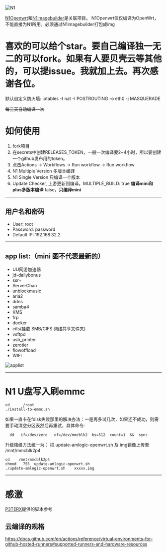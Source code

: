 ![N1](https://github.com/mingxiaoyu/N1Openwrt/workflows/N1/badge.svg)

[N1Openwrt](https://github.com/mingxiaoyu/N1Openwrt)和[N1imagebuilder](https://github.com/mingxiaoyu/N1imagebuilder)是关联项目。
N1Openwrt仅仅编译为OpenWrt，不能直接为N1所用。必须通过N1imagebuilder打包成img

# 喜欢的可以给个star。要自己编译独一无二的可以fork。如果有人要贝壳云等其他的，可以提issue。我就加上去。再次感谢各位。

默认自定义防火墙: iptables -t nat -I POSTROUTING -o eth0 -j MASQUERADE

~~每三天自动编译一次~~

# 如何使用
1. fork项目
2. 在secrets中创建RELEASES_TOKEN，一般一次编译要2~4小时，所以要创建一个github发布用的token。
3. 点击Actions -> Workflows -> Run workflow -> Run workflow 
4. N1 Multiple Version 多版本编译
5. N1 Single Version 只编译一个版本
6. Update Checker, 上游更新则编译。MULTIPLE_BUILD: true **编译mini和plus多版本编译**  false，**只编译mini**

------

## 用户名和密码
 * User: root
 * Password: password
 * Default IP: 192.168.32.2
------

## app list:（mini 图不代表最新的）
 * UU网游加速器
 * jd-dailybonus
 * ssr+
 * ServerChan
 * unblockmusic
 * aria2
 * ddns
 * samba4
 * KMS 
 * frp
 * docker
 * cifs(挂载 SMB/CIFS 网络共享文件夹)
 * vsftpd
 * usb_printer
 * zerotier
 * flowoffload
 * WIFI
 
 ![applist](https://github.com/mingxiaoyu/N1Openwrt/blob/master/imgs/mini.jpg?raw=true)
 
 ------
 # N1 U盘写入刷emmc
```
cd      /root
./install-to-emmc.sh
```
如果一直卡在fdisk失败那里的解决办法：一是再多试几次，如果还不成功，则需要手动清空分区表然后再重试，具体命令:
```
  dd   if=/dev/zero   of=/dev/mmcblk2  bs=512  count=1  &&  sync
```

升级降级方法统一为：
把 update-amlogic-openwrt.sh 及 img镜像上传至  /mnt/mmcblk2p4
```
cd    /mnt/mmcblk2p4
chmod   755  update-amlogic-openwrt.sh
./update-amlogic-openwrt.sh    xxxxx.img
```
------
 # 感激 
 [P3TERX](https://github.com/P3TERX/Actions-OpenWrt)提供的脚本参考
 
 ## 云编译的规格
https://docs.github.com/en/actions/reference/virtual-environments-for-github-hosted-runners#supported-runners-and-hardware-resources

